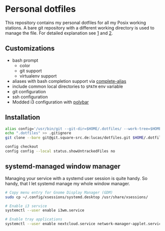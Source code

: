 # Personal dotfiles

This repository contains my personal dotfiles for all my Posix working stations.
A bare git repository with a different working directory is used to manage the
file. For detailed explanation see [1] and [2].


## Customizations

 * bash prompt
    - color
    - git support
    - virtualenv support
 * aliases with bash completion support via [complete-alias][3]
 * include common local directories to `$PATH` env variable
 * git configuration
 * ssh configuration
 * Modded i3 configuration with [polybar][4]


## Installation

```bash
alias config='/usr/bin/git --git-dir=$HOME/.dotfiles/ --work-tree=$HOME'
echo ".dotfiles" >> .gitignore
git clone --bare git@git.square-src.de:lucas/dotfiles.git $HOME/.dotfiles

config checkout
config config --local status.showUntrackedFiles no
```

## systemd-managed window manager

Managing your service with a systemd user session is quite handy. So handy,
that I let systemd manage my whole window manager.

```bash
# Copy menu entry for Gnome Display Manager (GDM)
sudo cp ~/.config/xsessions/systemd.desktop /usr/share/xsessions/

# Enable i3 service
systemctl --user enable i3wm.service

# Enable tray applications
systemctl --user enable nextcloud.service network-manager-applet.service
```

<!-- References -->

[1]: https://www.atlassian.com/git/tutorials/dotfiles
[2]: https://news.ycombinator.com/item?id=11071754
[3]: https://github.com/cykerway/complete-alias
[4]: https://github.com/jaagr/polybar
